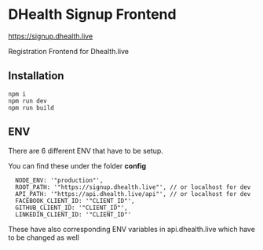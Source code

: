 # DHealth Signup Frontend

https://signup.dhealth.live

Registration Frontend for Dhealth.live

## Installation
```
npm i
npm run dev 
npm run build
```

## ENV

There are 6 different ENV that have to be setup.

You can find these under the folder **config**

```
  NODE_ENV: '"production"',
  ROOT_PATH: '"https://signup.dhealth.live"', // or localhost for dev
  API_PATH: '"https://api.dhealth.live/api"', // or localhost for dev
  FACEBOOK_CLIENT_ID: '"CLIENT_ID"',
  GITHUB_CLIENT_ID: '"CLIENT_ID"',
  LINKEDIN_CLIENT_ID: '"CLIENT_ID"'
```

These have also corresponding ENV variables in api.dhealth.live which have to be changed as well

